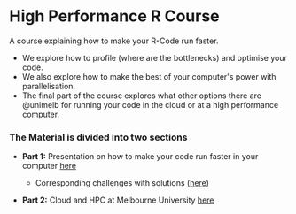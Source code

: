 # High Performance R Course

A course explaining how to make your R-Code run faster. 
* We explore how to profile (where are the bottlenecks) and optimise your code. 
* We also explore how to make the best of your computer's power with parallelisation.
* The final part of the course explores what other options there are @unimelb for running your code in the cloud or at a high performance computer.

### The Material is divided into two sections

* **Part 1:** Presentation on how to make your code run faster in your computer [here](https://resbaz.github.io/high-performance-r-course/Part1_Presentation.html)
    + Corresponding challenges with solutions ([here](https://resbaz.github.io/high-performance-r-course/Challenges.nb.html))


* **Part 2:** Cloud and HPC at Melbourne University [here](http://htmlpreview.github.io/?https://github.com/resbaz/high-performance-r-course/blob/master/Part2_HPC.html)
